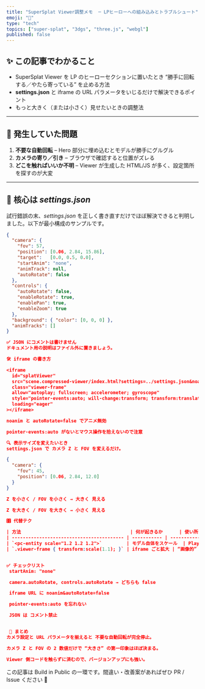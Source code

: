```yaml
---
title: "SuperSplat Viewer調整メモ  ─ LPヒーローへの組み込みとトラブルシュート"
emoji: "🔧"
type: "tech"
topics: ["super-splat", "3dgs", "three.js", "webgl"]
published: false
---
```


## ✨ この記事でわかること

- SuperSplat Viewer を LP のヒーローセクションに置いたとき “勝手に回転する／やたら寄っている” を止める方法
- **settings.json** と iframe の URL パラメータをいじるだけで解決できるポイント
- もっと大きく（または小さく）見せたいときの調整法

---

## 🐛 発生していた問題

1. **不要な自動回転** – Hero 部分に埋め込むとモデルが勝手にグルグル
2. **カメラの寄り／引き** – ブラウザで確認すると位置がズレる
3. **どこを触ればいいか不明** – Viewer が生成した HTML/JS が多く、設定箇所を探すのが大変

---

## 🔑 核心は _settings.json_

試行錯誤の末、_settings.json_ を正しく書き直すだけでほぼ解決できると判明しました。以下が最小構成のサンプルです。

```json
{
  "camera": {
    "fov": 57,
    "position": [0.06, 2.84, 15.86],
    "target":   [0.0, 0.5, 0.0],
    "startAnim": "none",
    "animTrack": null,
    "autoRotate": false
  },
  "controls": {
    "autoRotate": false,
    "enableRotate": true,
    "enablePan": true,
    "enableZoom": true
  },
  "background": { "color": [0, 0, 0] },
  "animTracks": []
}

✅ JSON にコメントは書けません
ドキュメント用の説明はファイル外に置きましょう。

🛠 iframe の書き方

<iframe
  id="splatViewer"
  src="scene.compressed-viewer/index.html?settings=../settings.json&noanim&startAnim=none&autoRotate=false"
  class="viewer-frame"
  allow="autoplay; fullscreen; accelerometer; gyroscope"
  style="pointer-events:auto; will-change:transform; transform:translateZ(0);"
  loading="eager"
></iframe>

noanim と autoRotate=false でアニメ無効

pointer-events:auto がないとマウス操作を拾えないので注意

🔍 表示サイズを変えたいとき
settings.json で カメラ Z と FOV を変えるだけ。

{
  "camera": {
    "fov": 45,
    "position": [0.06, 2.84, 12.0]
  }
}

Z を小さく / FOV を小さく → 大きく 見える

Z を大きく / FOV を大きく → 小さく 見える

🎛 代替テク

| 方法                                        | 何が起きるか      | 使い所                     |
| ----------------------------------------- | ----------- | ----------------------- |
| `<pc-entity scale="1.2 1.2 1.2">`         | モデル自体をスケール  | PlayCanvas 等で細かく制御したい   |
| `.viewer-frame { transform:scale(1.1); }` | iframe ごと拡大 | “画像的” に少しだけ大きく見せたいだけなら楽 |


✅ チェックリスト
 startAnim: "none"

 camera.autoRotate, controls.autoRotate → どちらも false

 iframe URL に noanim&autoRotate=false

 pointer-events:auto を忘れない

 JSON は コメント禁止


 📝 まとめ
カメラ設定と URL パラメータを揃えると 不要な自動回転が完全停止。

カメラ Z と FOV の 2 数値だけで “大きさ” の第一印象はほぼ決まる。

Viewer 側コードを触らずに済むので、バージョンアップにも強い。

```

この記事は Build in Public の一環です。間違い・改善案があればぜひ PR / Issue ください 🙏
